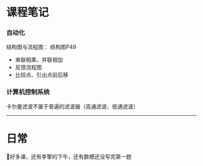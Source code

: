 # 课程笔记
### 自动化
结构图与流程图：
结构图P49
- 串联相乘、并联相加
- 反馈流程图
- 比较点、引出点前后移
### 计算机控制系统
卡尔曼滤波不属于普遍的滤波器（高通滤波、低通滤波）
- - -
# 日常
🤯好多课，还有李擎的下午，还有数模还没写完第一题